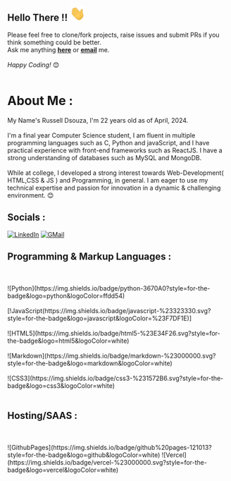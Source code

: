 ## Hello There !! <img src = "https://github.com/Russell-Dsouzaa/Russell-Dsouzaa/blob/main/gifs/hand-wave.gif" width = "35px" height = auto>

Please feel free to clone/fork projects, raise issues and submit PRs if you think something could be better. <br>
Ask me anything <a href="https://github.com/Russell-Dsouzaa/Russsell-Dsouzaa/issues/new"><b>here</b></a> or <a href="mailto:220russell0021@dbit.in"><b>email</b></a> me.
<br><br>
<i>Happy Coding!</i> 😊<br><br>

# About Me :
My Name's Russell Dsouza, I'm 22 years old as of April, 2024. <br><br>I'm a final year Computer Science student, I am fluent in multiple programming languages such as C, Python and javaScript, and I have practical experience with front-end frameworks such as ReactJS. I have a strong understanding of databases such as MySQL and MongoDB. <br><br> While at college, I developed a strong interest towards Web-Development( HTML,CSS & JS ) and Programming, in general. I am eager to use my technical expertise and passion for innovation in a dynamic & challenging environment. 😊<br>

## Socials :
[![LinkedIn](https://img.shields.io/badge/LinkedIn-%230077B5.svg?logo=linkedin&logoColor=white)](https://www.linkedin.com/in/russell-dsouza-203987252/) 
[![GMail](https://img.shields.io/badge/-Gmail-c14438?style=flat-square&logo=Gmail&logoColor=white&link=mailto:pks85715@gmail.com)](mailto:220russell0021@dbit.in) 

## Programming & Markup Languages :
</br>
</br>
![Python](https://img.shields.io/badge/python-3670A0?style=for-the-badge&logo=python&logoColor=ffdd54) 
</br>
</br>
[!JavaScript(https://img.shields.io/badge/javascript-%23323330.svg?style=for-the-badge&logo=javascript&logoColor=%23F7DF1E)] 
</br>
</br>
![HTML5](https://img.shields.io/badge/html5-%23E34F26.svg?style=for-the-badge&logo=html5&logoColor=white) 
</br>
</br>
![Markdown](https://img.shields.io/badge/markdown-%23000000.svg?style=for-the-badge&logo=markdown&logoColor=white) 
</br>
</br>
![CSS3](https://img.shields.io/badge/css3-%231572B6.svg?style=for-the-badge&logo=css3&logoColor=white) 
</br>
</br>

## Hosting/SAAS :
</br>
</br>
![GithubPages](https://img.shields.io/badge/github%20pages-121013?style=for-the-badge&logo=github&logoColor=white)  ![Vercel](https://img.shields.io/badge/vercel-%23000000.svg?style=for-the-badge&logo=vercel&logoColor=white)
</br>
</br>
